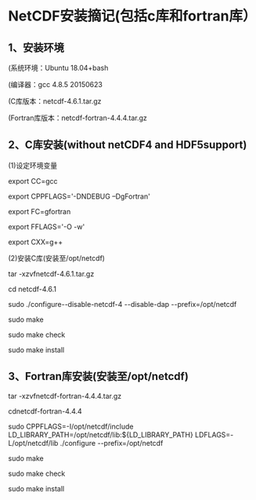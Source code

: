 # NetCDF安装摘记(包括c库和fortran库） 

## 1、安装环境

(系统环境：Ubuntu 18.04+bash

(编译器：gcc 4.8.5 20150623

(C库版本：netcdf-4.6.1.tar.gz

(Fortran库版本：netcdf-fortran-4.4.4.tar.gz

 
## 2、C库安装(without netCDF4 and HDF5support)

(1)设定环境变量

export CC=gcc

export CPPFLAGS='-DNDEBUG –DgFortran'

export FC=gfortran

export FFLAGS='-O -w'

export CXX=g++

(2)安装C库(安装至/opt/netcdf)

tar -xzvfnetcdf-4.6.1.tar.gz

cd netcdf-4.6.1

sudo ./configure--disable-netcdf-4 --disable-dap --prefix=/opt/netcdf

sudo make

sudo make check

sudo make install

 
## 3、Fortran库安装(安装至/opt/netcdf)

tar -xzvfnetcdf-fortran-4.4.4.tar.gz

cdnetcdf-fortran-4.4.4

sudo CPPFLAGS=-I/opt/netcdf/include LD_LIBRARY_PATH=/opt/netcdf/lib:${LD_LIBRARY_PATH} LDFLAGS=-L/opt/netcdf/lib ./configure --prefix=/opt/netcdf

sudo make

sudo make check

sudo make install
